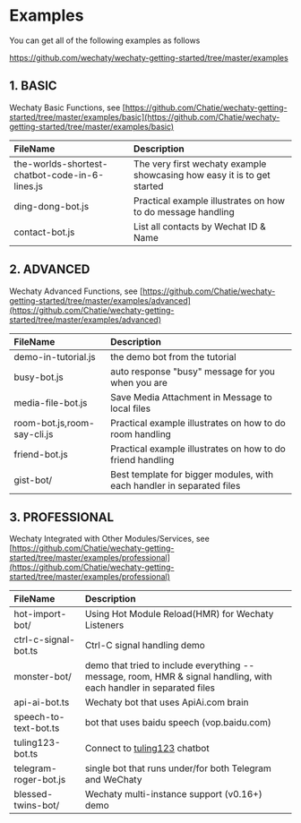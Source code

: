 # Examples

You can get all of the following examples as follows

https://github.com/wechaty/wechaty-getting-started/tree/master/examples

## 1. BASIC

Wechaty Basic Functions, see [https://github.com/Chatie/wechaty-getting-started/tree/master/examples/basic](https://github.com/Chatie/wechaty-getting-started/tree/master/examples/basic)

| FileName | Description |
| :--- | :--- |
| the-worlds-shortest-chatbot-code-in-6-lines.js | The very first wechaty example showcasing how easy it is to get started |
| ding-dong-bot.js | Practical example illustrates on how to do message handling |
| contact-bot.js | List all contacts by Wechat ID & Name |

## 2. ADVANCED

Wechaty Advanced Functions, see [https://github.com/Chatie/wechaty-getting-started/tree/master/examples/advanced](https://github.com/Chatie/wechaty-getting-started/tree/master/examples/advanced)

| FileName | Description |
| :--- | :--- |
| demo-in-tutorial.js | the demo bot from the tutorial |
| busy-bot.js | auto response "busy" message for you when you are |
| media-file-bot.js | Save Media Attachment in Message to local files |
| room-bot.js,room-say-cli.js | Practical example illustrates on how to do room handling |
| friend-bot.js | Practical example illustrates on how to do friend handling |
| gist-bot/ | Best template for bigger modules, with each handler in separated files |

## 3. PROFESSIONAL

Wechaty Integrated with Other Modules/Services, see [https://github.com/Chatie/wechaty-getting-started/tree/master/examples/professional](https://github.com/Chatie/wechaty-getting-started/tree/master/examples/professional)

| FileName | Description |
| :--- | :--- |
| hot-import-bot/ | Using Hot Module Reload\(HMR\) for Wechaty Listeners |
| ctrl-c-signal-bot.ts | Ctrl-C signal handling demo |
| monster-bot/ | demo that tried to include everything -- message, room, HMR & signal handling, with each handler in separated files |
| api-ai-bot.ts | Wechaty bot that uses ApiAi.com brain |
| speech-to-text-bot.ts | bot that uses baidu speech \(vop.baidu.com\) |
| tuling123-bot.ts | Connect to [tuling123](http://www.tuling123.com/) chatbot |
| telegram-roger-bot.js | single bot that runs under/for both Telegram and WeChaty |
| blessed-twins-bot/ | Wechaty multi-instance support \(v0.16+\) demo |

